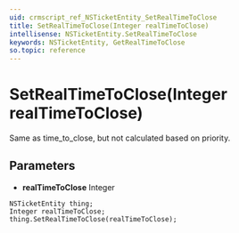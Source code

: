 ```yaml
---
uid: crmscript_ref_NSTicketEntity_SetRealTimeToClose
title: SetRealTimeToClose(Integer realTimeToClose)
intellisense: NSTicketEntity.SetRealTimeToClose
keywords: NSTicketEntity, GetRealTimeToClose
so.topic: reference
---
```


# SetRealTimeToClose(Integer realTimeToClose)

Same as time_to_close, but not calculated based on priority.

## Parameters

* **realTimeToClose** Integer

```crmscript
NSTicketEntity thing;
Integer realTimeToClose;
thing.SetRealTimeToClose(realTimeToClose);
```

